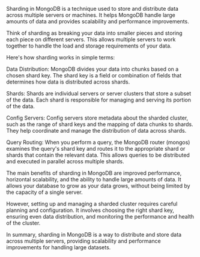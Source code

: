 Sharding in MongoDB is a technique used to store and distribute data across multiple servers or machines. It helps MongoDB handle large amounts of data and provides scalability and performance improvements.

Think of sharding as breaking your data into smaller pieces and storing each piece on different servers. This allows multiple servers to work together to handle the load and storage requirements of your data.

Here's how sharding works in simple terms:

Data Distribution: MongoDB divides your data into chunks based on a chosen shard key. The shard key is a field or combination of fields that determines how data is distributed across shards.

Shards: Shards are individual servers or server clusters that store a subset of the data. Each shard is responsible for managing and serving its portion of the data.

Config Servers: Config servers store metadata about the sharded cluster, such as the range of shard keys and the mapping of data chunks to shards. They help coordinate and manage the distribution of data across shards.

Query Routing: When you perform a query, the MongoDB router (mongos) examines the query's shard key and routes it to the appropriate shard or shards that contain the relevant data. This allows queries to be distributed and executed in parallel across multiple shards.

The main benefits of sharding in MongoDB are improved performance, horizontal scalability, and the ability to handle large amounts of data. It allows your database to grow as your data grows, without being limited by the capacity of a single server.

However, setting up and managing a sharded cluster requires careful planning and configuration. It involves choosing the right shard key, ensuring even data distribution, and monitoring the performance and health of the cluster.

In summary, sharding in MongoDB is a way to distribute and store data across multiple servers, providing scalability and performance improvements for handling large datasets.
